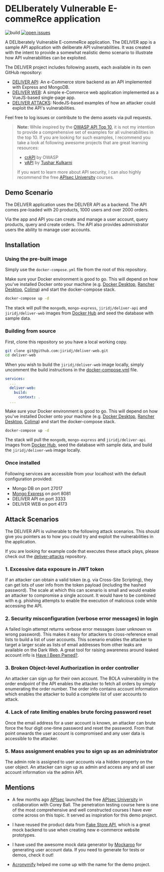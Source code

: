 # DELIberately Vulnerable E-commeRce application

![build](https://img.shields.io/github/actions/workflow/status/jiridj/deliver-web/cicd.yml)
[![open issues](https://img.shields.io/github/issues-raw/jiridj/deliver-web)](https://github.com/jiridj/deliver-web/issues)

A DELIberately Vulnerable E-commeRce application. The DELIVER app is a sample
API application with deliberate API vulnerabilities. It was created
with the intent to provide a somewhat realistic demo scenario to
illustrate how API vulnerabilities can be exploited.

The DELIVER project includes following assets, each available in its
own GitHub repository:

- [DELIVER API](https://github.com/jiridj/deliver-api): An e-Commerce
  store backend as an API implemented with Express and MongoDB.
- [DELIVER WEB](https://github.com/jiridj/deliver-web): A simple
  e-Commerce web application implemented as a VueJS-based single-page
  app.
- [DELIVER ATTACKS](https://github.com/jiridj/deliver-attacks):
  NodeJS-based examples of how an attacker could exploit the API's
  vulnerabilities.

Feel free to log issues or contribute to the demo assets via pull
requests.

> **Note:**
> While inspired by the [OWASP API Top 10](https://owasp.org/www-project-api-security/), it is not my intention to provide a comprehensive set of examples for all vulnerabilities in the top 10. If you are looking for such examples, I recommend you take a look at following awesome projects that are great learning resources:
>
> - [crAPI](https://github.com/OWASP/crAPI) by OWASP
> - [vAPI](https://github.com/roottusk/vapi) by [Tushar Kulkarni](http://roottusk.com/)
>
> If you want to learn more about API security, I can also highly recommend the free [APIsec University](https://www.apisecuniversity.com/) courses.

## Demo Scenario

The DELIVER application uses the DELIVER API as a backend. The API comes pre-loaded with 20 products, 1000 users and over 2000 orders.

Via the app and API you can create and manage a user account, query products, query and create orders. The API also provides administrator users the ability to manage user accounts.

## Installation

### Using the pre-built image

Simply use the `docker-compose.yml` file from the root of this repository.

Make sure your Docker environment is good to go. This will depend on how you've installed Docker onto your machine (e.g. [Docker Desktop](https://www.docker.com/products/docker-desktop/), [Rancher Desktop](https://rancherdesktop.io/), [Colima](https://github.com/abiosoft/colima)) and start the docker-compose stack.

```bash
docker-compose up -d
```

The stack will pull the `mongodb`, `mongo-express`, `jiridj/deliver-api` and `jiridj/deliver-web` images from [Docker Hub](https://hub.docker.com) and seed the database with sample data.

### Building from source

First, clone this repository so you have a local working copy.

```bash
git clone git@github.com:jiridj/deliver-web.git
cd deliver-web
```

When you wish to build the `jiridj/deliver-web` image locally, simply uncomment the build instructions in the [docker-compose.yml](docker-compose.yml) file.

```yaml
services:
  ...
  deliver-web:
    build:
      context: .
  ...
```

Make sure your Docker environment is good to go. This will depend on how you've installed Docker onto your machine (e.g. [Docker Desktop](https://www.docker.com/products/docker-desktop/), [Rancher Desktop](https://rancherdesktop.io/), [Colima](https://github.com/abiosoft/colima)) and start the docker-compose stack.

```bash
docker-compose up -d
```

The stack will pull the `mongodb`, `mongo-express` and `jiridj/deliver-api` images from [Docker Hub](https://hub.docker.com), seed the database with sample data, and build the `jiridj/deliver-web` image locally.

### Once installed

Following services are accessible from your localhost with the default configuration provided:

- Mongo DB on port 27017
- [Mongo Express](https://github.com/mongo-express/mongo-express) on port 8081
- DELIVER API on port 3333
- DELIVER WEB on port 4173

## Attack Scenarios

The DELIVER API is vulnerable to the following attack scenarios. This should give you pointers as to how you could try and exploit the vulnerabilities in the application.

If you are looking for example code that executes these attack plays, please check out the [deliver-attacks](https://github.com/jiridj/deliver-attacks) repository.

### 1. Excessive data exposure in JWT token

If an attacker can obtain a valid token (e.g. via Cross-Site Scripting), they can get lots of user info from the token payload (including the hashed password). The scale at which this can scenario is small and would enable an attacker to compromise a single account. It would have to be combined with e.g. phishing attempts to enable the execution of malicious code while accessing the API.

### 2. Security misconfiguration (verbose error messages) in login

A failed login attempt returns verbose error messages (user unknown vs wrong password). This makes it easy for attackers to cross-reference email lists to build a list of user accounts. This scenario enables the attacker to target a larger scale as lists of email addresses from other leaks are available on the Dark Web. A great tool for raising awareness around leaked account info is [Have I Been Pwned?](https://haveibeenpwned.com/).

### 3. Broken Object-level Authorization in order controller

An attacker can sign up for their own account. The BOLA vulnerability in the order endpoint of the API enables the attacker to fetch all orders by simply enumerating the order number. The order info contains account information which enables the attacker to build a complete list of user accounts to attack.

### 4. Lack of rate limiting enables brute forcing password reset

Once the email address for a user account is known, an attacker can brute force the four digit one-time password and reset the password. From that point onwards the user account is compromised and any user data is accessible to the attacker.

### 5. Mass assignment enables you to sign up as an administrator

The admin role is assigned to user accounts via a hidden property on the user object. An attacker can sign up as admin and access any and all user account information via the admin API.

## Mentions

- A few months ago [APIsec](https://apisec.ai) launched the free [APIsec University](https://www.apisecuniversity.com/) in collaboration with Corey Ball. The penetration testing course here is one of the most comprehensive and well constructed courses I have ever come across on this topic. It served as inspiration for this demo project.

- I have reused the product data from [Fake Store API](https://fakestoreapi.com/), which is a great mock backend to use when creating new e-commerce website prototypes.

- I have used the awesome mock data generator by [Mockaroo](https://www.mockaroo.com/) for generating user account data. If you need to generate for tests or demos, check it out!

- [Acronymify](https://acronymify.com/) helped me come up with the name for the demo project.

